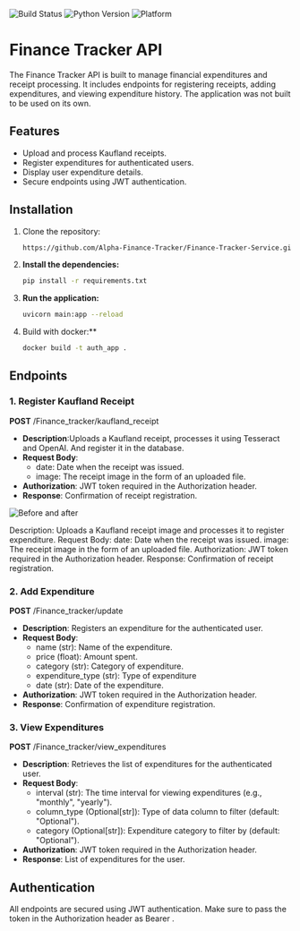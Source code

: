 ![Build Status](https://img.shields.io/github/actions/workflow/status/Alpha-Finance-Tracker/Finance-Tracker-Service/main.yml)
![Python Version](https://img.shields.io/badge/python-3.12%2B-blue)
![Platform](https://img.shields.io/badge/platform-windows-blue)

# Finance Tracker API

The Finance Tracker API is built to manage financial expenditures and receipt processing. It includes endpoints for registering receipts, adding expenditures, and viewing expenditure history. The application was not built to be used on its own.

## Features
- Upload and process Kaufland receipts.
- Register expenditures for authenticated users.
- Display user expenditure details.
- Secure endpoints using JWT authentication.

## Installation

1. Clone the repository:

   ```bash
   https://github.com/Alpha-Finance-Tracker/Finance-Tracker-Service.git

2. **Install the dependencies:**
   ```bash
   pip install -r requirements.txt

3. **Run the application:**
    ```bash
    uvicorn main:app --reload
4. Build with docker:**
   ```bash
   docker build -t auth_app .

## Endpoints

### 1. Register Kaufland Receipt
**POST** /Finance_tracker/kaufland_receipt

- **Description**:Uploads a Kaufland receipt, processes it using Tesseract and OpenAI. And register it in the database.
- **Request Body**:
  - date: Date when the receipt was issued.
  - image: The receipt image in the form of an uploaded file.
- **Authorization**: JWT token required in the Authorization header.
- **Response**: Confirmation of receipt registration.


![Before and after](.github/Demo.PNG)

Description: Uploads a Kaufland receipt image and processes it to register expenditure.
Request Body:
date: Date when the receipt was issued.
image: The receipt image in the form of an uploaded file.
Authorization: JWT token required in the Authorization header.
Response: Confirmation of receipt registration.

### 2. Add Expenditure
**POST** /Finance_tracker/update

- **Description**: Registers an expenditure for the authenticated user.
- **Request Body**:
  - name (str): Name of the expenditure.
  - price (float): Amount spent.
  - category (str): Category of expenditure.
  - expenditure_type (str): Type of expenditure 
  - date (str): Date of the expenditure.
- **Authorization**: JWT token required in the Authorization header.
- **Response**: Confirmation of expenditure registration.

### 3. View Expenditures
**POST** /Finance_tracker/view_expenditures

- **Description**: Retrieves the list of expenditures for the authenticated user.
- **Request Body**:
  - interval (str): The time interval for viewing expenditures (e.g., "monthly", "yearly").
  - column_type (Optional[str]): Type of data column to filter (default: "Optional").
  - category (Optional[str]): Expenditure category to filter by (default: "Optional").
- **Authorization**: JWT token required in the Authorization header.
- **Response**: List of expenditures for the user.

## Authentication

All endpoints are secured using JWT authentication. Make sure to pass the token in the Authorization header as Bearer <token>.
